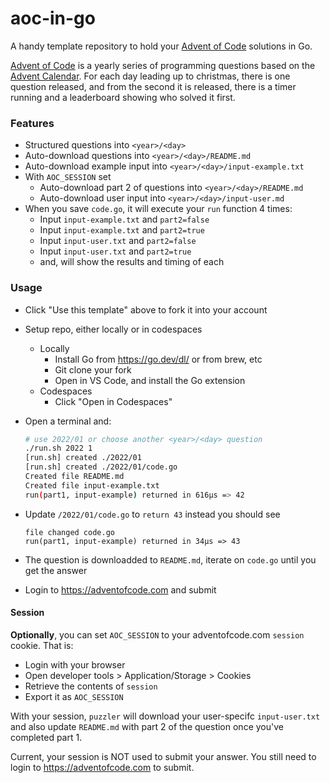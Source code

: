 # aoc-in-go

A handy template repository to hold your [Advent of Code](https://adventofcode.com) solutions in Go.

[Advent of Code](https://adventofcode.com) is a yearly series of programming questions based on the [Advent Calendar](https://en.wikipedia.org/wiki/Advent_calendar). For each day leading up to christmas, there is one question released, and from the second it is released, there is a timer running and a leaderboard showing who solved it first.

### Features

* Structured questions into `<year>/<day>`
* Auto-download questions into `<year>/<day>/README.md`
* Auto-download example input into `<year>/<day>/input-example.txt`
* With `AOC_SESSION` set
   * Auto-download part 2 of questions into `<year>/<day>/README.md`
   * Auto-download user input into `<year>/<day>/input-user.md`
* When you save `code.go`, it will execute your `run` function 4 times:
   * Input `input-example.txt` and `part2=false`
   * Input `input-example.txt` and `part2=true`
   * Input `input-user.txt` and `part2=false`
   * Input `input-user.txt` and `part2=true`
   * and, will show the results and timing of each

### Usage

* Click "Use this template" above to fork it into your account
* Setup repo, either locally or in codespaces
   * Locally
      * Install Go from https://go.dev/dl/ or from brew, etc
      * Git clone your fork
      * Open in VS Code, and install the Go extension
   * Codespaces
      * Click "Open in Codespaces"
* Open a terminal and:

   ```sh
   # use 2022/01 or choose another <year>/<day> question
   ./run.sh 2022 1
   [run.sh] created ./2022/01
   [run.sh] created ./2022/01/code.go
   Created file README.md
   Created file input-example.txt
   run(part1, input-example) returned in 616µs => 42
   ```

* Update `/2022/01/code.go` to `return 43` instead you should see

   ```
   file changed code.go
   run(part1, input-example) returned in 34µs => 43
   ```

* The question is downloadded to `README.md`, iterate on `code.go` until you get the answer
* Login to https://adventofcode.com and submit


#### Session

**Optionally**, you can set `AOC_SESSION` to your adventofcode.com `session` cookie. That is:

* Login with your browser
* Open developer tools > Application/Storage > Cookies
* Retrieve the contents of `session`
* Export it as `AOC_SESSION`

With your session, `puzzler` will download your user-specifc `input-user.txt` and also update `README.md` with part 2 of the question once you've completed part 1.

Current, your session is NOT used to submit your answer. You still need to login to https://adventofcode.com to submit.